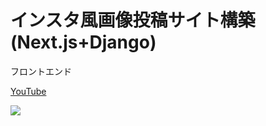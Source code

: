 # インスタ風画像投稿サイト構築(Next.js+Django)

フロントエンド

[YouTube](https://youtu.be/RF0scAcL0YM)

[![](https://res.cloudinary.com/dhaciqd0v/image/upload/v1659354210/LINE/Frame_288_frofz0.png)](https://youtu.be/RF0scAcL0YM)
